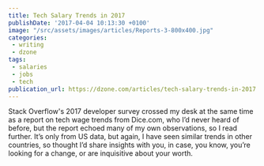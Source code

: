 ```yaml
---
title: Tech Salary Trends in 2017
publishDate: '2017-04-04 10:13:30 +0100'
image: "/src/assets/images/articles/Reports-3-800x400.jpg"
categories:
 - writing
 - dzone
tags:
 - salaries
 - jobs
 - tech
publication_url: https://dzone.com/articles/tech-salary-trends-in-2017
---
```


Stack Overflow's 2017 developer survey crossed my desk at the same time as a report on tech wage trends from Dice.com, who I’d never heard of before, but the report echoed many of my own observations, so I read further. It’s only from US data, but again, I have seen similar trends in other countries, so thought I’d share insights with you, in case, you know, you’re looking for a change, or are inquisitive about your worth.

